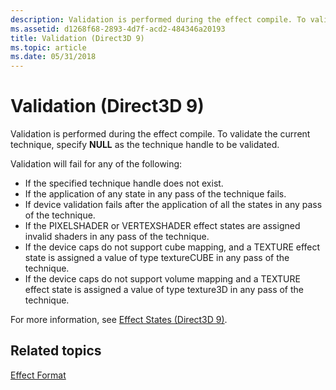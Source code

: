 ```yaml
---
description: Validation is performed during the effect compile. To validate the current technique, specify NULL as the technique handle to be validated.
ms.assetid: d1268f68-2893-4d7f-acd2-484346a20193
title: Validation (Direct3D 9)
ms.topic: article
ms.date: 05/31/2018
---
```


# Validation (Direct3D 9)

Validation is performed during the effect compile. To validate the current technique, specify **NULL** as the technique handle to be validated.

Validation will fail for any of the following:

-   If the specified technique handle does not exist.
-   If the application of any state in any pass of the technique fails.
-   If device validation fails after the application of all the states in any pass of the technique.
-   If the PIXELSHADER or VERTEXSHADER effect states are assigned invalid shaders in any pass of the technique.
-   If the device caps do not support cube mapping, and a TEXTURE effect state is assigned a value of type textureCUBE in any pass of the technique.
-   If the device caps do not support volume mapping and a TEXTURE effect state is assigned a value of type texture3D in any pass of the technique.

For more information, see [Effect States (Direct3D 9)](effect-states.md).

## Related topics

<dl> <dt>

[Effect Format](dx9-graphics-reference-effects-file-format.md)
</dt> </dl>

 

 



